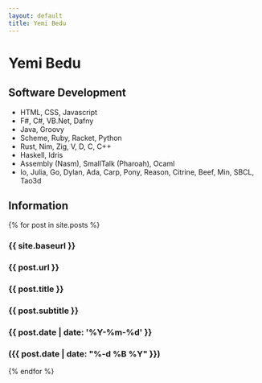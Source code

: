 ```yaml
---
layout: default
title: Yemi Bedu
---
```

# Yemi Bedu
## Software Development

- HTML, CSS, Javascript
- F#, C#, VB.Net, Dafny  </li>
- Java, Groovy
- Scheme, Ruby, Racket, Python
- Rust, Nim, Zig, V, D, C, C++
- Haskell, Idris
- Assembly (Nasm), SmallTalk (Pharoah), Ocaml
- Io, Julia, Go, Dylan, Ada, Carp, Pony, Reason, Citrine, Beef, Min, SBCL, Tao3d
  
## Information 

{% for post in site.posts %}

### {{ site.baseurl }}
### {{ post.url }}
### {{ post.title }}
### {{ post.subtitle }} 
### {{ post.date | date: '%Y-%m-%d' }}
### ({{ post.date | date: "%-d %B %Y" }})

{% endfor %}

